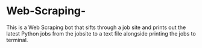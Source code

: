 # Web-Scraping-

This is a Web Scraping bot that sifts through a job site and prints out the latest Python jobs from the jobsite to a text file alongside printing the jobs to terminal.